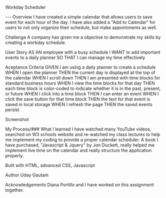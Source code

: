 Workday Scheduler

--- Overview 
I have created a simple calendar that allows users to save event for each hour of the day. I have also added a "Add to Calendar" for users to not only organize their schedule, but make appointments as well. 

Challenge
A company has given me a objective to demonstrate my skills by creating a workday schedule. 

User Story
AS AN employee with a busy schedule
I WANT to add important events to a daily planner
SO THAT I can manage my time effectively

Aceptance Criteria
GIVEN I am using a daily planner to create a schedule
WHEN I open the planner
THEN the current day is displayed at the top of the calendar
WHEN I scroll down
THEN I am presented with time blocks for standard business hours
WHEN I view the time blocks for that day
THEN each time block is color-coded to indicate whether it is in the past, present, or future
WHEN I click into a time block
THEN I can enter an event
WHEN I click the save button for that time block
THEN the text for that event is saved in local storage
WHEN I refresh the page
THEN the saved events persist

Screenshot

My Process/### What I learned
I have watched many YouTube videos, searched on W3 schools website and re-watched my class lectures to help me implement my coding to provide a proper calendar scheduler. 
A book I have purchased, "Javascript & Jquery" by Jon Duckett, really helped me implement live time on the calendar and really structure the application properly.

Built with
HTML, advanced CSS, Javascript 

Author
Uday Gautam

Acknowledgements
Diana Portillo and I have worked on this assignment together.
